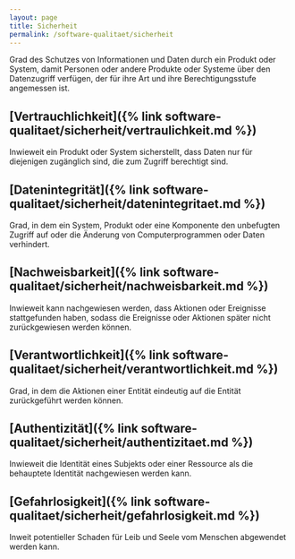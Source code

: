 ```yaml
---
layout: page
title: Sicherheit
permalink: /software-qualitaet/sicherheit
---
```


Grad des Schutzes von Informationen und Daten durch ein Produkt oder System, damit Personen oder andere Produkte oder Systeme über den Datenzugriff verfügen, der für ihre Art und ihre Berechtigungsstufe angemessen ist.

## [Vertrauchlichkeit]({% link software-qualitaet/sicherheit/vertraulichkeit.md %})

Inwieweit ein Produkt oder System sicherstellt, dass Daten nur für diejenigen zugänglich sind, die zum Zugriff berechtigt sind.

## [Datenintegrität]({% link software-qualitaet/sicherheit/datenintegritaet.md %})

Grad, in dem ein System, Produkt oder eine Komponente den unbefugten Zugriff auf oder die Änderung von Computerprogrammen oder Daten verhindert.

## [Nachweisbarkeit]({% link software-qualitaet/sicherheit/nachweisbarkeit.md %})

Inwieweit kann nachgewiesen werden, dass Aktionen oder Ereignisse stattgefunden haben, sodass die Ereignisse oder Aktionen später nicht zurückgewiesen werden können.

## [Verantwortlichkeit]({% link software-qualitaet/sicherheit/verantwortlichkeit.md %})

Grad, in dem die Aktionen einer Entität eindeutig auf die Entität zurückgeführt werden können.

## [Authentizität]({% link software-qualitaet/sicherheit/authentizitaet.md %})

Inwieweit die Identität eines Subjekts oder einer Ressource als die behauptete Identität nachgewiesen werden kann.

## [Gefahrlosigkeit]({% link software-qualitaet/sicherheit/gefahrlosigkeit.md %})

Inweit potentieller Schaden für Leib und Seele vom Menschen abgewendet werden kann.
